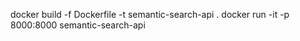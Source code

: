 docker build -f Dockerfile -t semantic-search-api .
docker run -it -p 8000:8000 semantic-search-api

